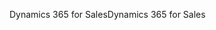<span data-ttu-id="8e69b-101">Dynamics 365 for Sales</span><span class="sxs-lookup"><span data-stu-id="8e69b-101">Dynamics 365 for Sales</span></span>
